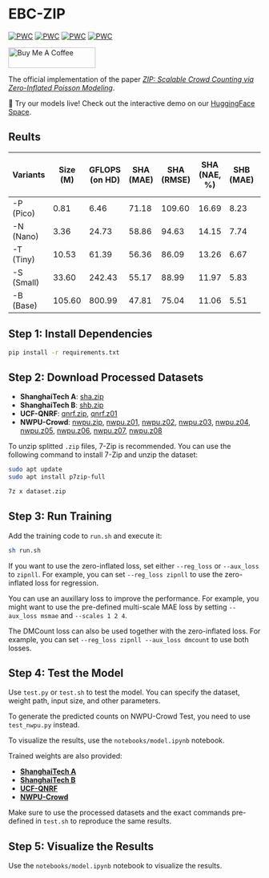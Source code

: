 # EBC-ZIP

[![PWC](https://img.shields.io/endpoint.svg?url=https://paperswithcode.com/badge/ebc-zip-improving-blockwise-crowd-counting/crowd-counting-on-shanghaitech-a)](https://paperswithcode.com/sota/crowd-counting-on-shanghaitech-a?p=ebc-zip-improving-blockwise-crowd-counting)
[![PWC](https://img.shields.io/endpoint.svg?url=https://paperswithcode.com/badge/ebc-zip-improving-blockwise-crowd-counting/crowd-counting-on-shanghaitech-b)](https://paperswithcode.com/sota/crowd-counting-on-shanghaitech-b?p=ebc-zip-improving-blockwise-crowd-counting)
[![PWC](https://img.shields.io/endpoint.svg?url=https://paperswithcode.com/badge/ebc-zip-improving-blockwise-crowd-counting/crowd-counting-on-ucf-qnrf)](https://paperswithcode.com/sota/crowd-counting-on-ucf-qnrf?p=ebc-zip-improving-blockwise-crowd-counting)
[![PWC](https://img.shields.io/endpoint.svg?url=https://paperswithcode.com/badge/ebc-zip-improving-blockwise-crowd-counting/crowd-counting-on-nwpu-crowd-val)](https://paperswithcode.com/sota/crowd-counting-on-nwpu-crowd-val?p=ebc-zip-improving-blockwise-crowd-counting)

<a href="https://www.buymeacoffee.com/yiming.ma" target="_blank"><img src="https://cdn.buymeacoffee.com/buttons/default-orange.png" alt="Buy Me A Coffee" height="41" width="174"></a>

The official implementation of the paper [*ZIP: Scalable Crowd Counting via Zero-Inflated Poisson Modeling*](https://arxiv.org/pdf/2506.19955).

🤗 Try our models live! Check out the interactive demo on our [HuggingFace Space](https://huggingface.co/spaces/Yiming-M/ZIP).

## Reults

| **Variants** | **Size (M)** | **GFLOPS (on HD)** | **SHA (MAE)** | **SHA (RMSE)** | **SHA (NAE, %)** | **SHB (MAE)** | **SHB (RMSE)** | **SHB (NAE, %)** | **QNRF (MAE)** | **QNRF (RMSE)** | **QNRF (NAE, %)** | **NWPU-Val (MAE)** | **NWPU-Val (RMSE)** | **NWPU-Val (NAE, %)** | **NWPU-Test (MAE)** | **NWPU-Test (RMSE)** | **NWPU-Test (NAE, %)** |
| ------------ | ------------ | ------------------ | ------------- | -------------- | ---------------- | ------------- | -------------- | ---------------- | -------------- | --------------- | ----------------- | ------------------ | ------------------- | --------------------- | ------------------- | -------------------- | ---------------------- |
| -P (Pico)    | 0.81         | 6.46               | 71.18         | 109.60         | 16.69            | 8.23          | 12.62          | 6.98             | 96.29          | 161.82          | 14.40             | 66.94              | 223.52              | 14.97                 | 79.91               | 327.17               | 21.42                  |
| -N (Nano)    | 3.36         | 24.73              | 58.86         | 94.63          | 14.15            | 7.74          | 12.14          | 6.33             | 86.46          | 147.64          | 12.60             | 56.27              | 292.53              | 14.06                 | 75.03               | 334.54               | 17.59                  |
| -T (Tiny)    | 10.53        | 61.39              | 56.36         | 86.09          | 13.26            | 6.67          | 9.90           | 5.52             | 76.02          | 129.40          | 11.10             | 46.74              | 145.32              | 11.31                 | 66.43               | 323.27               | 13.45                  |
| -S (Small)   | 33.60        | 242.43             | 55.17         | 88.99          | 11.97            | 5.83          | 9.21           | 4.58             | 73.32          | 125.09          | 10.40             | 31.66              | 77.11               | 9.61                  | 62.89               | 309.02               | 12.09                  |
| -B (Base)    | 105.60       | 800.99             | 47.81         | 75.04          | 11.06            | 5.51          | 8.63           | 4.48             | 69.46          | 121.88          | 10.18             | 28.26              | 64.84               | 9.20                  | 60.09               | 298.95               | 10.44                  |

## Step 1: Install Dependencies

```bash
pip install -r requirements.txt
```

## Step 2: Download Processed Datasets

- **ShanghaiTech A**: [sha.zip](https://github.com/Yiming-M/EBC-ZIP/releases/download/dataset/sha.zip)
- **ShanghaiTech B**: [shb.zip](https://github.com/Yiming-M/EBC-ZIP/releases/download/dataset/shb.zip)
- **UCF-QNRF**: [qnrf.zip](https://github.com/Yiming-M/EBC-ZIP/releases/download/dataset/qnrf.zip), [qnrf.z01](https://github.com/Yiming-M/EBC-ZIP/releases/download/dataset/qnrf.z01)
- **NWPU-Crowd**: [nwpu.zip](https://github.com/Yiming-M/EBC-ZIP/releases/download/dataset/nwpu.zip), [nwpu.z01](https://github.com/Yiming-M/EBC-ZIP/releases/download/dataset/nwpu.z01), [nwpu.z02](https://github.com/Yiming-M/EBC-ZIP/releases/download/dataset/nwpu.z02), [nwpu.z03](https://github.com/Yiming-M/EBC-ZIP/releases/download/dataset/nwpu.z03), [nwpu.z04](https://github.com/Yiming-M/EBC-ZIP/releases/download/dataset/nwpu.z04), [nwpu.z05](https://github.com/Yiming-M/EBC-ZIP/releases/download/dataset/nwpu.z05), [nwpu.z06](https://github.com/Yiming-M/EBC-ZIP/releases/download/dataset/nwpu.z06), [nwpu.z07](https://github.com/Yiming-M/EBC-ZIP/releases/download/dataset/nwpu.z07), [nwpu.z08](https://github.com/Yiming-M/EBC-ZIP/releases/download/dataset/nwpu.z08)

To unzip splitted `.zip` files, 7-Zip is recommended. You can use the following command to install 7-Zip and unzip the dataset:

```bash
sudo apt update
sudo apt install p7zip-full

7z x dataset.zip
```

## Step 3: Run Training

Add the training code to `run.sh` and execute it:

```bash
sh run.sh
```

If you want to use the zero-inflated loss, set either `--reg_loss` or `--aux_loss` to `zipnll`. For example, you can set `--reg_loss zipnll` to use the zero-inflated loss for regression. 

You can use an auxillary loss to improve the performance. For example, you might want to use the pre-defined multi-scale MAE loss by setting `--aux_loss msmae` and `--scales 1 2 4`.

The DMCount loss can also be used together with the zero-inflated loss. For example, you can set `--reg_loss zipnll --aux_loss dmcount` to use both losses.


## Step 4: Test the Model

Use `test.py` or `test.sh` to test the model. You can specify the dataset, weight path, input size, and other parameters.

To generate the predicted counts on NWPU-Crowd Test, you need to use `test_nwpu.py` instead.

To visualize the results, use the `notebooks/model.ipynb` notebook.

Trained weights are also provided:
- [**ShanghaiTech A**](https://github.com/Yiming-M/EBC-ZIP/releases/tag/weights_sha)
- [**ShanghaiTech B**](https://github.com/Yiming-M/EBC-ZIP/releases/tag/weights_shb)
- [**UCF-QNRF**](https://github.com/Yiming-M/EBC-ZIP/releases/tag/weights_qnrf)
- [**NWPU-Crowd**](https://github.com/Yiming-M/EBC-ZIP/releases/tag/weights_nwpu)

Make sure to use the processed datasets and the exact commands pre-defined in `test.sh` to reproduce the same results.

## Step 5: Visualize the Results

Use the `notebooks/model.ipynb` notebook to visualize the results.
